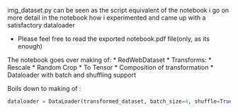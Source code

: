 img_dataset.py can be seen as the script equivalent of the notebook
i go on more detail in the notebook how i experimented and came up with a satisfactory dataloader

* Please feel free to read the exported notebook.pdf file(only, as its enough) 

The notebook goes over making of:
    * RedWebDataset
    * Transforms:
        * Rescale
        * Random Crop
        * To Tensor
        * Composition of transformation
    * Dataloader with batch and shuffling support

Boils down to making of :
```py
dataloader = DataLoader(transformed_dataset, batch_size=4, shuffle=True, num_workers=4)
```
